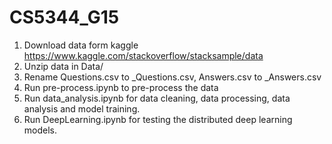 # CS5344_G15
1. Download data form kaggle https://www.kaggle.com/stackoverflow/stacksample/data
2. Unzip data in Data/ 
3. Rename Questions.csv to \_Questions.csv, Answers.csv to \_Answers.csv
4. Run pre-process.ipynb to pre-process the data
5. Run data_analysis.ipynb for data cleaning, data processing, data analysis and model training.
6. Run DeepLearning.ipynb for testing the distributed deep learning models.
